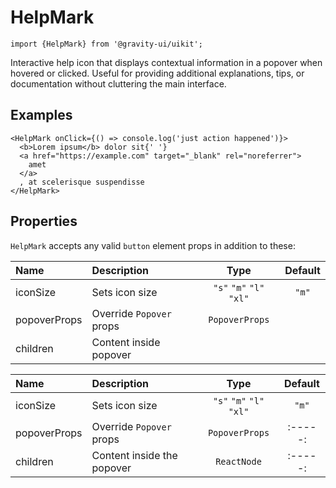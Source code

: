 <!--GITHUB_BLOCK-->

# HelpMark

<!--/GITHUB_BLOCK-->

```tsx
import {HelpMark} from '@gravity-ui/uikit';
```

Interactive help icon that displays contextual information in a popover when hovered or clicked. Useful for providing additional explanations, tips, or documentation without cluttering the main interface.

## Examples



<!--LANDING_BLOCK

<ExampleBlock
    code={`
<HelpMark onClick={() => console.log('just action happened')}>
    <b>Lorem ipsum</b> dolor sit{' '}
    <a href="https://example.com" target="_blank" rel="noreferrer">
        amet
    </a>
    , at scelerisque suspendisse
</HelpMark>
`}
>
<UIKit.HelpMark onClick={() => console.log('just action happened')}>
    <b>Lorem ipsum</b> dolor sit{' '}
    <a href="https://example.com" target="_blank" rel="noreferrer">
        amet
    </a>
    , at scelerisque suspendisse
</UIKit.HelpMark>
</ExampleBlock>

LANDING_BLOCK-->

<!--GITHUB_BLOCK-->

```tsx
<HelpMark onClick={() => console.log('just action happened')}>
  <b>Lorem ipsum</b> dolor sit{' '}
  <a href="https://example.com" target="_blank" rel="noreferrer">
    amet
  </a>
  , at scelerisque suspendisse
</HelpMark>
```

<!--/GITHUB_BLOCK-->

## Properties

`HelpMark` accepts any valid `button` element props in addition to these:

| Name         | Description              |           Type           | Default |
| :----------- | :----------------------- | :----------------------: | :-----: |
| iconSize     | Sets icon size           | `"s"` `"m"` `"l"` `"xl"` |  `"m"`  |
| popoverProps | Override `Popover` props |      `PopoverProps`      |         |
| children     | Content inside popover   |  

| Name          | Description                 |            Type            | Default |
| :------------ | :-------------------------- | :------------------------: | :-----: |
| iconSize      | Sets icon size              | `"s"` `"m"` `"l"` `"xl"`   |  `"m"`  |
| popoverProps  | Override `Popover` props    |       `PopoverProps`       | :-----: |
| children      | Content inside the popover  |        `ReactNode`         | :-----: |
